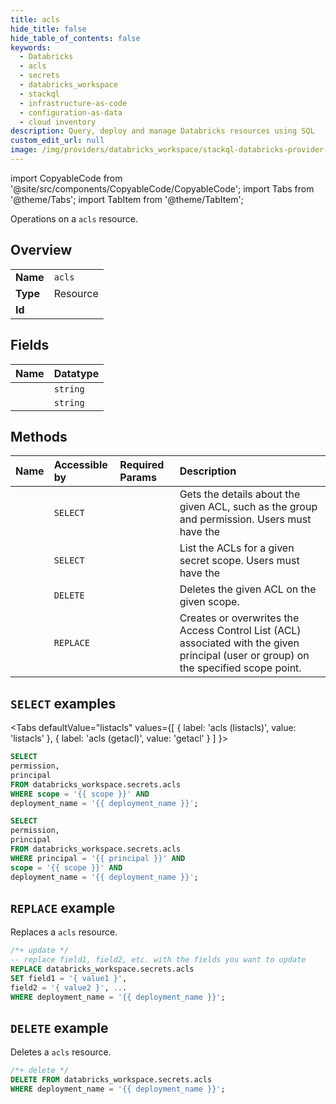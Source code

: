 ```yaml
---
title: acls
hide_title: false
hide_table_of_contents: false
keywords:
  - Databricks
  - acls
  - secrets
  - databricks_workspace
  - stackql
  - infrastructure-as-code
  - configuration-as-data
  - cloud inventory
description: Query, deploy and manage Databricks resources using SQL
custom_edit_url: null
image: /img/providers/databricks_workspace/stackql-databricks-provider-featured-image.png
---
```


import CopyableCode from '@site/src/components/CopyableCode/CopyableCode';
import Tabs from '@theme/Tabs';
import TabItem from '@theme/TabItem';

Operations on a <code>acls</code> resource.  

## Overview
<table><tbody>
<tr><td><b>Name</b></td><td><code>acls</code></td></tr>
<tr><td><b>Type</b></td><td>Resource</td></tr>
<tr><td><b>Id</b></td><td><CopyableCode code="databricks_workspace.secrets.acls" /></td></tr>
</tbody></table>

## Fields
| Name | Datatype |
|:-----|:---------|
| <CopyableCode code="permission" /> | `string` |
| <CopyableCode code="principal" /> | `string` |

## Methods
| Name | Accessible by | Required Params | Description |
|:-----|:--------------|:----------------|:------------|
| <CopyableCode code="getacl" /> | `SELECT` | <CopyableCode code="principal, scope, deployment_name" /> | Gets the details about the given ACL, such as the group and permission. Users must have the |
| <CopyableCode code="listacls" /> | `SELECT` | <CopyableCode code="scope, deployment_name" /> | List the ACLs for a given secret scope. Users must have the |
| <CopyableCode code="deleteacl" /> | `DELETE` | <CopyableCode code="deployment_name" /> | Deletes the given ACL on the given scope. |
| <CopyableCode code="putacl" /> | `REPLACE` | <CopyableCode code="deployment_name" /> | Creates or overwrites the Access Control List (ACL) associated with the given principal (user or group) on the specified scope point. |

## `SELECT` examples

<Tabs
    defaultValue="listacls"
    values={[
        { label: 'acls (listacls)', value: 'listacls' },
        { label: 'acls (getacl)', value: 'getacl' }
    ]
}>
<TabItem value="listacls">

```sql
SELECT
permission,
principal
FROM databricks_workspace.secrets.acls
WHERE scope = '{{ scope }}' AND
deployment_name = '{{ deployment_name }}';
```

</TabItem>
<TabItem value="getacl">

```sql
SELECT
permission,
principal
FROM databricks_workspace.secrets.acls
WHERE principal = '{{ principal }}' AND
scope = '{{ scope }}' AND
deployment_name = '{{ deployment_name }}';
```

</TabItem>
</Tabs>

## `REPLACE` example

Replaces a <code>acls</code> resource.

```sql
/*+ update */
-- replace field1, field2, etc. with the fields you want to update
REPLACE databricks_workspace.secrets.acls
SET field1 = '{ value1 }',
field2 = '{ value2 }', ...
WHERE deployment_name = '{{ deployment_name }}';
```

## `DELETE` example

Deletes a <code>acls</code> resource.

```sql
/*+ delete */
DELETE FROM databricks_workspace.secrets.acls
WHERE deployment_name = '{{ deployment_name }}';
```
